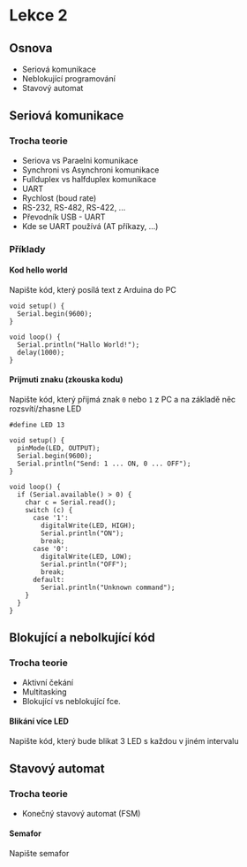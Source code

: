 # Lekce 2

## Osnova

- Seriová komunikace
- Neblokující programování 
- Stavový automat

## Seriová komunikace

### Trocha teorie

- Seriova vs Paraelni komunikace
- Synchroni vs Asynchroni komunikace
- Fullduplex vs halfduplex komunikace 
- UART
- Rychlost (boud rate)
- RS-232, RS-482, RS-422, ...
- Převodník USB - UART
- Kde se UART používá (AT příkazy, ...)


### Příklady

#### Kod hello world

Napište kód, který posílá text z Arduina do PC

```Arduino
void setup() {
  Serial.begin(9600);
}

void loop() {
  Serial.println("Hallo World!");
  delay(1000);
}
```

#### Prijmuti znaku (zkouska kodu)

Napište kód, který přijmá znak `0` nebo `1` z PC a na základě něc rozsvítí/zhasne LED

```Arduino
#define LED 13

void setup() {
  pinMode(LED, OUTPUT);
  Serial.begin(9600);
  Serial.println("Send: 1 ... ON, 0 ... OFF");
}

void loop() {
  if (Serial.available() > 0) {
    char c = Serial.read();
    switch (c) {
      case '1':
        digitalWrite(LED, HIGH);
        Serial.println("ON");
        break;
      case '0':
        digitalWrite(LED, LOW);
        Serial.println("OFF");
        break;
      default:
        Serial.println("Unknown command");
    }
  }
}
```

## Blokující a nebolkující kód  

### Trocha teorie

- Aktivní čekání
- Multitasking
- Blokující vs neblokující fce.

#### Blikání více LED

Napište kód, který bude blikat 3 LED s každou v jiném intervalu


## Stavový automat

### Trocha teorie

- Konečný stavový automat (FSM)

#### Semafor

Napište semafor


